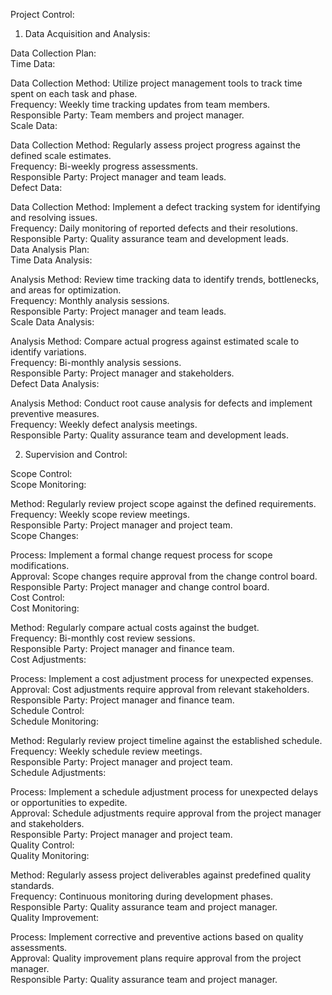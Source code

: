 Project Control:

1. Data Acquisition and Analysis:
   
Data Collection Plan:<br>
Time Data:

Data Collection Method: Utilize project management tools to track time spent on each task and phase.<br>
Frequency: Weekly time tracking updates from team members.<br>
Responsible Party: Team members and project manager.<br>
Scale Data:

Data Collection Method: Regularly assess project progress against the defined scale estimates.<br>
Frequency: Bi-weekly progress assessments.<br>
Responsible Party: Project manager and team leads.<br>
Defect Data:

Data Collection Method: Implement a defect tracking system for identifying and resolving issues.<br>
Frequency: Daily monitoring of reported defects and their resolutions.<br>
Responsible Party: Quality assurance team and development leads.<br>
Data Analysis Plan:<br>
Time Data Analysis:

Analysis Method: Review time tracking data to identify trends, bottlenecks, and areas for optimization.<br>
Frequency: Monthly analysis sessions.<br>
Responsible Party: Project manager and team leads.<br>
Scale Data Analysis:

Analysis Method: Compare actual progress against estimated scale to identify variations.<br>
Frequency: Bi-monthly analysis sessions.<br>
Responsible Party: Project manager and stakeholders.<br>
Defect Data Analysis:

Analysis Method: Conduct root cause analysis for defects and implement preventive measures.<br>
Frequency: Weekly defect analysis meetings.<br>
Responsible Party: Quality assurance team and development leads.

2. Supervision and Control:
   
Scope Control:<br>
Scope Monitoring:<br>

Method: Regularly review project scope against the defined requirements.<br>
Frequency: Weekly scope review meetings.<br>
Responsible Party: Project manager and project team.<br>
Scope Changes:

Process: Implement a formal change request process for scope modifications.<br>
Approval: Scope changes require approval from the change control board.<br>
Responsible Party: Project manager and change control board.<br>
Cost Control:<br>
Cost Monitoring:

Method: Regularly compare actual costs against the budget.<br>
Frequency: Bi-monthly cost review sessions.<br>
Responsible Party: Project manager and finance team.<br>
Cost Adjustments:

Process: Implement a cost adjustment process for unexpected expenses.<br>
Approval: Cost adjustments require approval from relevant stakeholders.<br>
Responsible Party: Project manager and finance team.<br>
Schedule Control:<br>
Schedule Monitoring:

Method: Regularly review project timeline against the established schedule.<br>
Frequency: Weekly schedule review meetings.<br>
Responsible Party: Project manager and project team.<br>
Schedule Adjustments:

Process: Implement a schedule adjustment process for unexpected delays or opportunities to expedite.<br>
Approval: Schedule adjustments require approval from the project manager and stakeholders.<br>
Responsible Party: Project manager and project team.<br>
Quality Control:<br>
Quality Monitoring:

Method: Regularly assess project deliverables against predefined quality standards.<br>
Frequency: Continuous monitoring during development phases.<br>
Responsible Party: Quality assurance team and project manager.<br>
Quality Improvement:

Process: Implement corrective and preventive actions based on quality assessments.<br>
Approval: Quality improvement plans require approval from the project manager.<br>
Responsible Party: Quality assurance team and project manager.